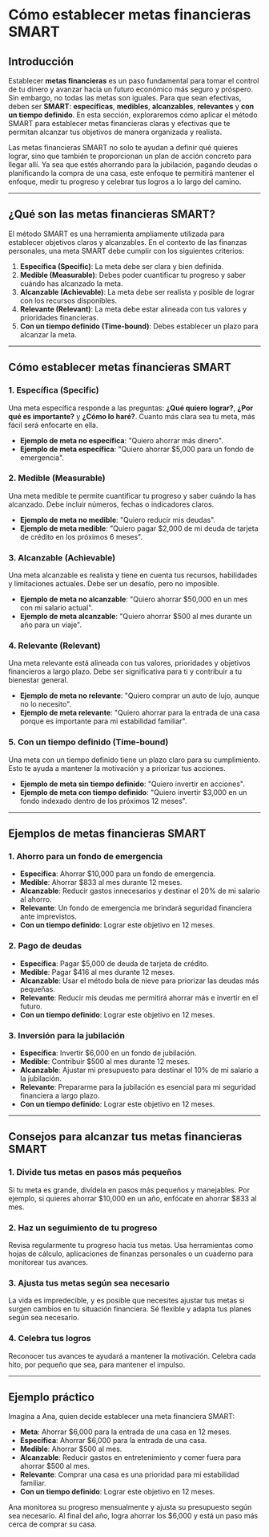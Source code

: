 # Cómo establecer metas financieras SMART 

## Introducción

Establecer **metas financieras** es un paso fundamental para tomar el control de tu dinero y avanzar hacia un futuro económico más seguro y próspero. Sin embargo, no todas las metas son iguales. Para que sean efectivas, deben ser **SMART**: **específicas**, **medibles**, **alcanzables**, **relevantes** y **con un tiempo definido**. En esta sección, exploraremos cómo aplicar el método SMART para establecer metas financieras claras y efectivas que te permitan alcanzar tus objetivos de manera organizada y realista.

Las metas financieras SMART no solo te ayudan a definir qué quieres lograr, sino que también te proporcionan un plan de acción concreto para llegar allí. Ya sea que estés ahorrando para la jubilación, pagando deudas o planificando la compra de una casa, este enfoque te permitirá mantener el enfoque, medir tu progreso y celebrar tus logros a lo largo del camino.

---

## ¿Qué son las metas financieras SMART?

El método SMART es una herramienta ampliamente utilizada para establecer objetivos claros y alcanzables. En el contexto de las finanzas personales, una meta SMART debe cumplir con los siguientes criterios:

1. **Específica (Specific)**: La meta debe ser clara y bien definida.  
2. **Medible (Measurable)**: Debes poder cuantificar tu progreso y saber cuándo has alcanzado la meta.  
3. **Alcanzable (Achievable)**: La meta debe ser realista y posible de lograr con los recursos disponibles.  
4. **Relevante (Relevant)**: La meta debe estar alineada con tus valores y prioridades financieras.  
5. **Con un tiempo definido (Time-bound)**: Debes establecer un plazo para alcanzar la meta.  

---

## Cómo establecer metas financieras SMART

### 1. **Específica (Specific)**

Una meta específica responde a las preguntas: **¿Qué quiero lograr?**, **¿Por qué es importante?** y **¿Cómo lo haré?**. Cuanto más clara sea tu meta, más fácil será enfocarte en ella.

- **Ejemplo de meta no específica**: "Quiero ahorrar más dinero".  
- **Ejemplo de meta específica**: "Quiero ahorrar $5,000 para un fondo de emergencia".  

### 2. **Medible (Measurable)**

Una meta medible te permite cuantificar tu progreso y saber cuándo la has alcanzado. Debe incluir números, fechas o indicadores claros.

- **Ejemplo de meta no medible**: "Quiero reducir mis deudas".  
- **Ejemplo de meta medible**: "Quiero pagar $2,000 de mi deuda de tarjeta de crédito en los próximos 6 meses".  

### 3. **Alcanzable (Achievable)**

Una meta alcanzable es realista y tiene en cuenta tus recursos, habilidades y limitaciones actuales. Debe ser un desafío, pero no imposible.

- **Ejemplo de meta no alcanzable**: "Quiero ahorrar $50,000 en un mes con mi salario actual".  
- **Ejemplo de meta alcanzable**: "Quiero ahorrar $500 al mes durante un año para un viaje".  

### 4. **Relevante (Relevant)**

Una meta relevante está alineada con tus valores, prioridades y objetivos financieros a largo plazo. Debe ser significativa para ti y contribuir a tu bienestar general.

- **Ejemplo de meta no relevante**: "Quiero comprar un auto de lujo, aunque no lo necesito".  
- **Ejemplo de meta relevante**: "Quiero ahorrar para la entrada de una casa porque es importante para mi estabilidad familiar".  

### 5. **Con un tiempo definido (Time-bound)**

Una meta con un tiempo definido tiene un plazo claro para su cumplimiento. Esto te ayuda a mantener la motivación y a priorizar tus acciones.

- **Ejemplo de meta sin tiempo definido**: "Quiero invertir en acciones".  
- **Ejemplo de meta con tiempo definido**: "Quiero invertir $3,000 en un fondo indexado dentro de los próximos 12 meses".  

---

## Ejemplos de metas financieras SMART

### 1. **Ahorro para un fondo de emergencia**

- **Específica**: Ahorrar $10,000 para un fondo de emergencia.  
- **Medible**: Ahorrar $833 al mes durante 12 meses.  
- **Alcanzable**: Reducir gastos innecesarios y destinar el 20% de mi salario al ahorro.  
- **Relevante**: Un fondo de emergencia me brindará seguridad financiera ante imprevistos.  
- **Con un tiempo definido**: Lograr este objetivo en 12 meses.  

### 2. **Pago de deudas**

- **Específica**: Pagar $5,000 de deuda de tarjeta de crédito.  
- **Medible**: Pagar $416 al mes durante 12 meses.  
- **Alcanzable**: Usar el método bola de nieve para priorizar las deudas más pequeñas.  
- **Relevante**: Reducir mis deudas me permitirá ahorrar más e invertir en el futuro.  
- **Con un tiempo definido**: Lograr este objetivo en 12 meses.  

### 3. **Inversión para la jubilación**

- **Específica**: Invertir $6,000 en un fondo de jubilación.  
- **Medible**: Contribuir $500 al mes durante 12 meses.  
- **Alcanzable**: Ajustar mi presupuesto para destinar el 10% de mi salario a la jubilación.  
- **Relevante**: Prepararme para la jubilación es esencial para mi seguridad financiera a largo plazo.  
- **Con un tiempo definido**: Lograr este objetivo en 12 meses.  

---

## Consejos para alcanzar tus metas financieras SMART

### 1. **Divide tus metas en pasos más pequeños**

Si tu meta es grande, divídela en pasos más pequeños y manejables. Por ejemplo, si quieres ahorrar $10,000 en un año, enfócate en ahorrar $833 al mes.

### 2. **Haz un seguimiento de tu progreso**

Revisa regularmente tu progreso hacia tus metas. Usa herramientas como hojas de cálculo, aplicaciones de finanzas personales o un cuaderno para monitorear tus avances.

### 3. **Ajusta tus metas según sea necesario**

La vida es impredecible, y es posible que necesites ajustar tus metas si surgen cambios en tu situación financiera. Sé flexible y adapta tus planes según sea necesario.

### 4. **Celebra tus logros**

Reconocer tus avances te ayudará a mantener la motivación. Celebra cada hito, por pequeño que sea, para mantener el impulso.

---

## Ejemplo práctico

Imagina a Ana, quien decide establecer una meta financiera SMART:

- **Meta**: Ahorrar $6,000 para la entrada de una casa en 12 meses.  
- **Específica**: Ahorrar $6,000 para la entrada de una casa.  
- **Medible**: Ahorrar $500 al mes.  
- **Alcanzable**: Reducir gastos en entretenimiento y comer fuera para ahorrar $500 al mes.  
- **Relevante**: Comprar una casa es una prioridad para mi estabilidad familiar.  
- **Con un tiempo definido**: Lograr este objetivo en 12 meses.  

Ana monitorea su progreso mensualmente y ajusta su presupuesto según sea necesario. Al final del año, logra ahorrar los $6,000 y está un paso más cerca de comprar su casa.
